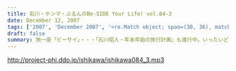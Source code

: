 ```yaml
---
title: 石川・ホンマ・ぶるんのBe-SIDE Your Life! vol.84-3
date: December 12, 2007
tags: ['2007', 'December 2007', '<re.Match object; span=(30, 36), match='vol.84'>']
draft: false
summary: 旅一座「ビーサイ」・・・「石川昭人・年末年始の旅行計画」も進行中。いったいどこに旅し、出没するのやら。あなたの、クリスマス、お正月の過ごし方計画も教えてやってくださいな。よろしくです。NAMAE
---
```


http://project-phi.ddo.jp/ishikawa/ishikawa084_3.mp3
